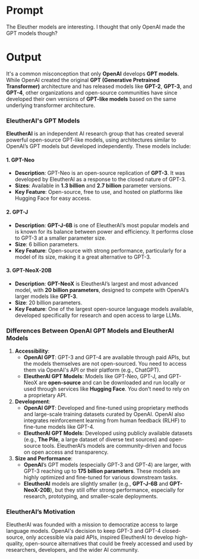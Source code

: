 # Prompt

The Eleuther models are interesting. I thought that only OpenAI made the GPT models though?

# Output

It's a common misconception that only **OpenAI** develops **GPT models**. While OpenAI created the original **GPT (Generative Pretrained Transformer)** architecture and has released models like **GPT-2**, **GPT-3**, and **GPT-4**, other organizations and open-source communities have since developed their own versions of **GPT-like models** based on the same underlying transformer architecture.

### EleutherAI's GPT Models

**EleutherAI** is an independent AI research group that has created several powerful open-source GPT-like models, using architectures similar to OpenAI’s GPT models but developed independently. These models include:

#### 1. GPT-Neo

- **Description**: GPT-Neo is an open-source replication of **GPT-3**. It was developed by EleutherAI as a response to the closed nature of GPT-3.
- **Sizes**: Available in **1.3 billion** and **2.7 billion** parameter versions.
- **Key Feature**: Open-source, free to use, and hosted on platforms like Hugging Face for easy access.

#### 2. GPT-J

- **Description**: **GPT-J-6B** is one of EleutherAI’s most popular models and is known for its balance between power and efficiency. It performs close to GPT-3 at a smaller parameter size.
- **Size**: 6 billion parameters.
- **Key Feature**: Open-source with strong performance, particularly for a model of its size, making it a great alternative to GPT-3.

#### 3. GPT-NeoX-20B

- **Description**: **GPT-NeoX** is EleutherAI’s largest and most advanced model, with **20 billion parameters**, designed to compete with OpenAI’s larger models like **GPT-3**.
- **Size**: 20 billion parameters.
- **Key Feature**: One of the largest open-source language models available, developed specifically for research and open access to large LLMs.

### Differences Between OpenAI GPT Models and EleutherAI Models

1. **Accessibility**:
   - **OpenAI GPT**: GPT-3 and GPT-4 are available through paid APIs, but the models themselves are not open-sourced. You need to access them via OpenAI's API or their platform (e.g., ChatGPT).
   - **EleutherAI GPT Models**: Models like GPT-Neo, GPT-J, and GPT-NeoX are **open-source** and can be downloaded and run locally or used through services like **Hugging Face**. You don’t need to rely on a proprietary API.
2. **Development**:
   - **OpenAI GPT**: Developed and fine-tuned using proprietary methods and large-scale training datasets curated by OpenAI. OpenAI also integrates reinforcement learning from human feedback (RLHF) to fine-tune models like GPT-4.
   - **EleutherAI GPT Models**: Developed using publicly available datasets (e.g., **The Pile**, a large dataset of diverse text sources) and open-source tools. EleutherAI’s models are community-driven and focus on open access and transparency.
3. **Size and Performance**:
   - **OpenAI**’s GPT models (especially GPT-3 and GPT-4) are larger, with GPT-3 reaching up to **175 billion parameters**. These models are highly optimized and fine-tuned for various downstream tasks.
   - **EleutherAI** models are slightly smaller (e.g., **GPT-J-6B** and **GPT-NeoX-20B**), but they still offer strong performance, especially for research, prototyping, and smaller-scale deployments.

### EleutherAI’s Motivation

EleutherAI was founded with a mission to democratize access to large language models. OpenAI's decision to keep GPT-3 and GPT-4 closed-source, only accessible via paid APIs, inspired EleutherAI to develop high-quality, open-source alternatives that could be freely accessed and used by researchers, developers, and the wider AI community.






